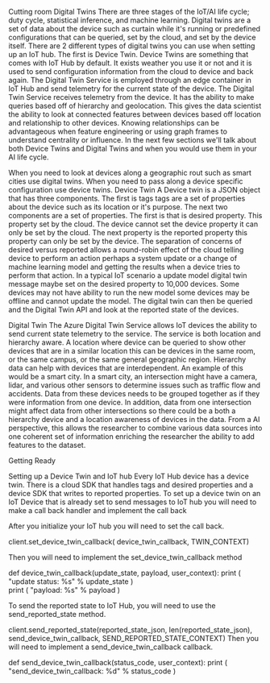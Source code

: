 Cutting room
Digital Twins
There are three stages of the IoT/AI life cycle; duty cycle, statistical inference, and machine learning.  Digital twins are a set of data about the device such as curtain while it's running or predefined configurations that can be queried, set by the cloud, and set by the device itself.  There are 2 different types of digital twins you can use when setting up an IoT hub. The first is Device Twin. Device  Twins are something that comes with IoT Hub by default. It exists weather you use it or not and it is used to send configuration information from the cloud to device and back again. The Digital Twin Service is employed through an edge container in IoT Hub and send telemetry for the current state of the device. The Digital Twin Service receives telemetry from the device.  It has the ability to make queries based off of hierarchy and geolocation. This gives the data scientist the ability to look at connected features between devices based off location and relationship to other devices. Knowing relationships can be advantageous when feature engineering or using graph frames to understand centrality or influence. In the next few sections we'll talk about both Device Twins and Digital Twins and when you would use them in your AI life cycle.

When you need to look at devices along a geographic rout such as smart cities use digital twins.  When you need to pass along a device specific configuration use device twins.
Device Twin 
A Device twin is a JSON object that has three components.  The first is tags tags are a set of properties about the device such as its location or it's purpose.  The next two components are a set of properties. The first is that is desired property. This property set by the cloud. The device cannot set the device property it can only be set by the cloud. The next property is the reported property this property can only be set by the device. The separation of concerns of desired versus reported allows a round-robin effect of the cloud telling device to perform an action perhaps a system update or a change of machine learning model and getting the results when a device tries to perform that action.  In a typical IoT scenario a update model digital twin message maybe set on the desired property to 10,000 devices. Some devices may not have ability to run the new model some devices may be offline and cannot update the model. The digital twin can then be queried and the Digital Twin API and look at the reported state of the devices. 

Digital Twin
The Azure Digital Twin Service allows IoT devices the ability to send current state telemetry to the service.   The service is both location and hierarchy aware.  A location where device can be queried to show other devices that are in a similar location this can be devices in the same room, or the same campus, or the same general geographic region.  Hierarchy data can help with devices that are interdependent. An example of this would be a smart city. In a smart city, an intersection might have a camera, lidar, and various other sensors to determine issues such as traffic flow and accidents. Data from these devices needs to be grouped together as if they were information from one device. In addition, data from one intersection might affect data from other intersections so there could be a both a hierarchy device and a location awareness of devices in the data. From a AI perspective, this allows the researcher to combine various data sources into one coherent set of information enriching the researcher the ability to add features to the dataset.

Getting Ready

Setting up a Device Twin and IoT hub
Every IoT Hub device has a device twin.  There is a cloud SDK that handles tags and desired properties and a device SDK that writes to reported properties.   To set up a device twin on an IoT Device that is already set to send messages to IoT hub you will need to  make a call back handler and implement the call back

After you initialize your IoT hub you will need to set the call back.

client.set_device_twin_callback( device_twin_callback, TWIN_CONTEXT)

Then you will need to implement the set_device_twin_callback method

def device_twin_callback(update_state, payload, user_context):
   print ( "update status: %s" % update_state )     
   print ( "payload: %s" % payload ) 

To send the reported state to IoT Hub, you will need to use the send_reported_state method.

client.send_reported_state(reported_state_json, len(reported_state_json), send_device_twin_callback, SEND_REPORTED_STATE_CONTEXT)
Then you will need to implement a send_device_twin_callback callback.

def send_device_twin_callback(status_code, user_context): 
    print ( "send_device_twin_callback: %d" % status_code ) 

